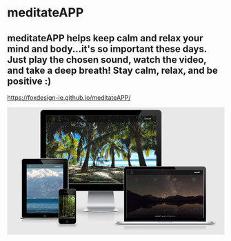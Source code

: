 # meditateAPP
meditateAPP helps keep calm and relax your mind and body...it's so important these days. Just play the chosen sound, watch the video, and take a deep breath! Stay calm, relax, and be positive :)
-----------------------------------------
https://foxdesign-ie.github.io/meditateAPP/

![photos-github](photos-github/meditateAPP.png)

